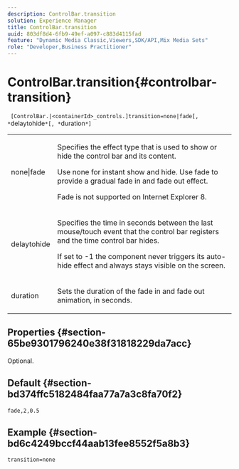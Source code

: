 ```yaml
---
description: ControlBar.transition
solution: Experience Manager
title: ControlBar.transition
uuid: 803df8d4-6fb9-49ef-a097-c883d4115fad
feature: "Dynamic Media Classic,Viewers,SDK/API,Mix Media Sets"
role: "Developer,Business Practitioner"
---
```


# ControlBar.transition{#controlbar-transition}

 ` [ControlBar.|<containerId>_controls.]transition=none|fade[, *`delaytohide`*[, *`duration`*]`

<table id="table_76B7F064B9CD46BA86931A9C841F777B"> 
 <tbody> 
  <tr> 
   <td colname="col1"> <p> <span class="codeph"> none|fade</span> </p> </td> 
   <td colname="col2"> <p> Specifies the effect type that is used to show or hide the control bar and its content. </p> <p>Use <span class="codeph"> none</span> for instant show and hide. Use <span class="codeph"> fade</span> to provide a gradual fade in and fade out effect. </p> <p>Fade is not supported on Internet Explorer 8. </p> </td> 
  </tr> 
  <tr> 
   <td colname="col1"> <p> <span class="codeph"> <span class="varname"> delaytohide</span> </span> </p> </td> 
   <td colname="col2"> <p>Specifies the time in seconds between the last mouse/touch event that the control bar registers and the time control bar hides. </p> <p> If set to <span class="codeph"> -1</span> the component never triggers its auto-hide effect and always stays visible on the screen. </p> </td> 
  </tr> 
  <tr> 
   <td colname="col1"> <p> <span class="codeph"> <span class="varname"> duration</span> </span> </p> </td> 
   <td colname="col2"> <p>Sets the duration of the fade in and fade out animation, in seconds. </p> </td> 
  </tr> 
 </tbody> 
</table>

## Properties {#section-65be9301796240e38f31818229da7acc}

Optional.

## Default {#section-bd374ffc5182484faa77a7a3c8fa70f2}

`fade,2,0.5`

## Example {#section-bd6c4249bccf44aab13fee8552f5a8b3}

`transition=none` 
